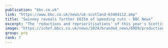 ```yaml
---
publication: "bbc.co.uk"
link: "https://www.bbc.co.uk/news/uk-scotland-63484112.amp"
title: "Swinney reveals further £615m of spending cuts - BBC News"
excerpt: "The 'reductions and reprioritisations' of this year's Scottish budget is on top of £560m cuts already announced."
image: "https://ichef.bbci.co.uk/news/1024/branded_news/69D9/production/_127479072_642951edb2ebf8535084155edad9c27cf67b3767.jpg"
group: pro
rank: 7
---
```

